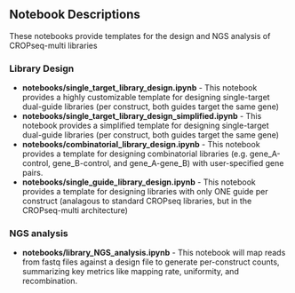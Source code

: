 ## Notebook Descriptions

These notebooks provide templates for the design and NGS analysis of CROPseq-multi libraries

### Library Design
- **notebooks/single_target_library_design.ipynb** - This notebook provides a highly customizable template for designing single-target dual-guide libraries (per construct, both guides target the same gene)
- **notebooks/single_target_library_design_simplified.ipynb** - This notebook provides a simplified template for designing single-target dual-guide libraries (per construct, both guides target the same gene)
- **notebooks/combinatorial_library_design.ipynb** - This notebook provides a template for designing combinatorial libraries (e.g. gene_A-control, gene_B-control, and gene_A-gene_B) with user-specified gene pairs.
- **notebooks/single_guide_library_design.ipynb** - This notebook provides a template for designing libraries with only ONE guide per construct (analagous to standard CROPseq libraries, but in the CROPseq-multi architecture)

### NGS analysis
- **notebooks/library_NGS_analysis.ipynb** - This notebook will map reads from fastq files against a design file to generate per-construct counts, summarizing key metrics like mapping rate, uniformity, and recombination.
